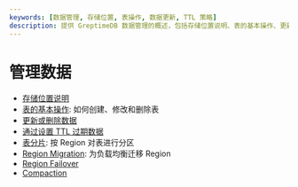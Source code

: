 ```yaml
---
keywords: [数据管理, 存储位置, 表操作, 数据更新, TTL 策略]
description: 提供 GreptimeDB 数据管理的概述，包括存储位置说明、表的基本操作、更新或删除数据、TTL 策略、表分片、Region 迁移、Region Failover 和 Compaction 等内容。
---
```


# 管理数据

* [存储位置说明](/user-guide/concepts/storage-location.md)
* [表的基本操作](basic-table-operations.md): 如何创建、修改和删除表
* [更新或删除数据](/user-guide/manage-data/overview.md)
* [通过设置 TTL 过期数据](/user-guide/manage-data/overview.md#使用-ttl-策略保留数据)
* [表分片](table-sharding.md): 按 Region 对表进行分区
* [Region Migration](region-migration.md): 为负载均衡迁移 Region
* [Region Failover](/user-guide/administration/manage-data/region-failover.md)
* [Compaction](compaction.md)
